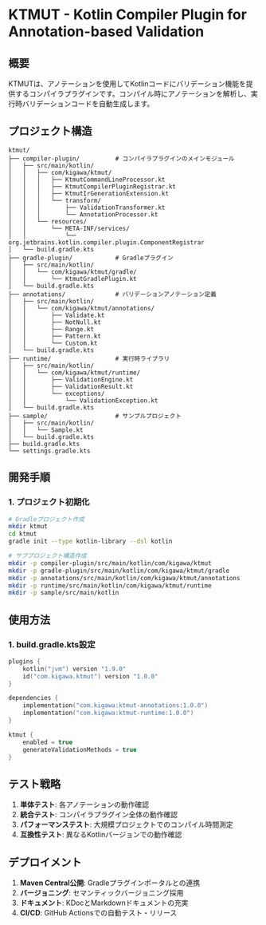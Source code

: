 # KTMUT - Kotlin Compiler Plugin for Annotation-based Validation

## 概要

KTMUTは、アノテーションを使用してKotlinコードにバリデーション機能を提供するコンパイラプラグインです。コンパイル時にアノテーションを解析し、実行時バリデーションコードを自動生成します。

## プロジェクト構造

```
ktmut/
├── compiler-plugin/          # コンパイラプラグインのメインモジュール
│   ├── src/main/kotlin/
│   │   ├── com/kigawa/ktmut/
│   │   │   ├── KtmutCommandLineProcessor.kt
│   │   │   ├── KtmutCompilerPluginRegistrar.kt
│   │   │   ├── KtmutIrGenerationExtension.kt
│   │   │   └── transform/
│   │   │       ├── ValidationTransformer.kt
│   │   │       └── AnnotationProcessor.kt
│   │   └── resources/
│   │       └── META-INF/services/
│   │           └── org.jetbrains.kotlin.compiler.plugin.ComponentRegistrar
│   └── build.gradle.kts
├── gradle-plugin/            # Gradleプラグイン
│   ├── src/main/kotlin/
│   │   └── com/kigawa/ktmut/gradle/
│   │       └── KtmutGradlePlugin.kt
│   └── build.gradle.kts
├── annotations/              # バリデーションアノテーション定義
│   ├── src/main/kotlin/
│   │   └── com/kigawa/ktmut/annotations/
│   │       ├── Validate.kt
│   │       ├── NotNull.kt
│   │       ├── Range.kt
│   │       ├── Pattern.kt
│   │       └── Custom.kt
│   └── build.gradle.kts
├── runtime/                  # 実行時ライブラリ
│   ├── src/main/kotlin/
│   │   └── com/kigawa/ktmut/runtime/
│   │       ├── ValidationEngine.kt
│   │       ├── ValidationResult.kt
│   │       └── exceptions/
│   │           └── ValidationException.kt
│   └── build.gradle.kts
├── sample/                   # サンプルプロジェクト
│   ├── src/main/kotlin/
│   │   └── Sample.kt
│   └── build.gradle.kts
├── build.gradle.kts
└── settings.gradle.kts
```

## 開発手順

### 1. プロジェクト初期化

```bash
# Gradleプロジェクト作成
mkdir ktmut
cd ktmut
gradle init --type kotlin-library --dsl kotlin

# サブプロジェクト構造作成
mkdir -p compiler-plugin/src/main/kotlin/com/kigawa/ktmut
mkdir -p gradle-plugin/src/main/kotlin/com/kigawa/ktmut/gradle
mkdir -p annotations/src/main/kotlin/com/kigawa/ktmut/annotations
mkdir -p runtime/src/main/kotlin/com/kigawa/ktmut/runtime
mkdir -p sample/src/main/kotlin
```



## 使用方法

### 1. build.gradle.kts設定

```kotlin
plugins {
    kotlin("jvm") version "1.9.0"
    id("com.kigawa.ktmut") version "1.0.0"
}

dependencies {
    implementation("com.kigawa:ktmut-annotations:1.0.0")
    implementation("com.kigawa:ktmut-runtime:1.0.0")
}

ktmut {
    enabled = true
    generateValidationMethods = true
}
```


## テスト戦略

1. **単体テスト**: 各アノテーションの動作確認
2. **統合テスト**: コンパイラプラグイン全体の動作確認
3. **パフォーマンステスト**: 大規模プロジェクトでのコンパイル時間測定
4. **互換性テスト**: 異なるKotlinバージョンでの動作確認

## デプロイメント

1. **Maven Central公開**: Gradleプラグインポータルとの連携
2. **バージョニング**: セマンティックバージョニング採用
3. **ドキュメント**: KDocとMarkdownドキュメントの充実
4. **CI/CD**: GitHub Actionsでの自動テスト・リリース